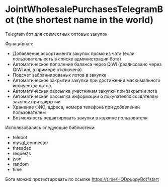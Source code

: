 # JointWholesalePurchasesTelegramBot (the shortest name in the world)
Telegram бот для совместных оптовых закупок. 

Функционал:
- Добавление ассортимента закупок прямо из чата (если пользователь есть в списке администрации бота)
- Автоматическое пополение баланса через QiWi (реализовано через QiWi api, в примере отключена)
- Подсчет забраннированых лотов в закупке
- Автоматическое закрытии закупки при достижении маскимального количества лотов
- Автоматическая рассылка участникам закупки при закрытии лота
- Автоматическая рассылка информации о покупателях создателям закупок при закрытии
- Хранение ФИО, адреса, номера телефона при добавлении пользователем
- Возможность редактировать закупки в корзине пользователя

Использовались следующие библиотеки:
- telebot
- mysql_connector
- threaded
- requests
- json
- random
- time

Бота можно протестировать по ссылке https://t.me/HQDpuppyBot?start
